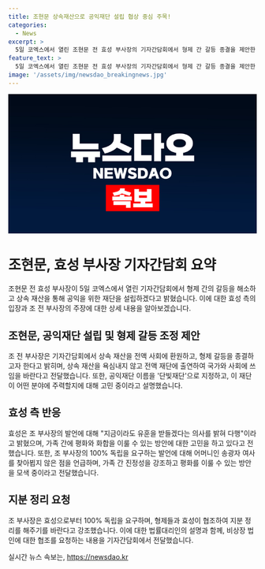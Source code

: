 ```yaml
---
title: 조현문 상속재산으로 공익재단 설립 협상 중심 주목!
categories:
  - News
excerpt: >
  5일 코엑스에서 열린 조현문 전 효성 부사장의 기자간담회에서 형제 간 갈등 종결을 제안한 소식에 대해 관련자가 반응을 보였다. 효성 측은 진정성을 가져야 한다며 가족 간 평화 방안에 대해 고민 중이라고 전했으며, 조 전 부사장은 상속 재산을 전액 사회에 환원하고 공익재단 설립을 희망한다고 밝혔다. 또한 효성으로부터 100% 독립을 요구하며, 법률대리인은 이를 공정거래법에 맞게 처리해야 한다고 설명했다.
feature_text: >
  5일 코엑스에서 열린 조현문 전 효성 부사장의 기자간담회에서 형제 간 갈등 종결을 제안한 소식에 대해 관련자가 반응을 보였다. 효성 측은 진정성을 가져야 한다며 가족 간 평화 방안에 대해 고민 중이라고 전했으며, 조 전 부사장은 상속 재산을 전액 사회에 환원하고 공익재단 설립을 희망한다고 밝혔다. 또한 효성으로부터 100% 독립을 요구하며, 법률대리인은 이를 공정거래법에 맞게 처리해야 한다고 설명했다.
image: '/assets/img/newsdao_breakingnews.jpg'
---
```


<p><img src="/assets/img/newsdao_breakingnews.jpg" alt="ranknews 속보" /></p>

<h1>조현문, 효성 부사장 기자간담회 요약</h1>

<p data-ke-size="size16">조현문 전 효성 부사장이 5일 코엑스에서 열린 기자간담회에서 형제 간의 갈등을 해소하고 상속 재산을 통해 공익을 위한 재단을 설립하겠다고 밝혔습니다. 이에 대한 효성 측의 입장과 조 전 부사장의 주장에 대한 상세 내용을 알아보겠습니다.</p>

<h2>조현문, 공익재단 설립 및 형제 갈등 조정 제안</h2>

<p data-ke-size="size16">조 전 부사장은 기자간담회에서 상속 재산을 전액 사회에 환원하고, 형제 갈등을 종결하고자 한다고 밝히며, 상속 재산을 욕심내지 않고 전액 재단에 출연하여 국가와 사회에 쓰임을 바란다고 전달했습니다. 또한, 공익재단 이름을 '단빛재단'으로 지정하고, 이 재단이 어떤 분야에 주력할지에 대해 고민 중이라고 설명했습니다.</p>

<h2>효성 측 반응</h2>

<p data-ke-size="size16">효성은 조 부사장의 발언에 대해 "지금이라도 유훈을 받들겠다는 의사를 밝혀 다행"이라고 밝혔으며, 가족 간에 평화와 화합을 이룰 수 있는 방안에 대한 고민을 하고 있다고 전했습니다. 또한, 조 부사장의 100% 독립을 요구하는 발언에 대해 어머니인 송광자 여사를 찾아뵙지 않은 점을 언급하며, 가족 간 진정성을 강조하고 평화를 이룰 수 있는 방안을 모색 중이라고 전달했습니다.</p>

<h2>지분 정리 요청</h2>

<p data-ke-size="size16">조 부사장은 효성으로부터 100% 독립을 요구하며, 형제들과 효성이 협조하여 지분 정리를 해주기를 바란다고 강조했습니다. 이에 대한 법률대리인의 설명과 함께, 비상장 법인에 대한 협조를 요청하는 내용을 기자간담회에서 전달했습니다.</p>
실시간 뉴스 속보는, <a href="https://newsdao.kr" rel="dofollow">https://newsdao.kr</a>


